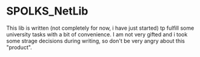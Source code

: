 # SPOLKS_NetLib

This lib is written (not completely for now, i have just started) tp fulfill some university tasks with a bit of convenience. I am not very gifted and i took some strage decisions during writing, so don't be very angry about this "product".  
